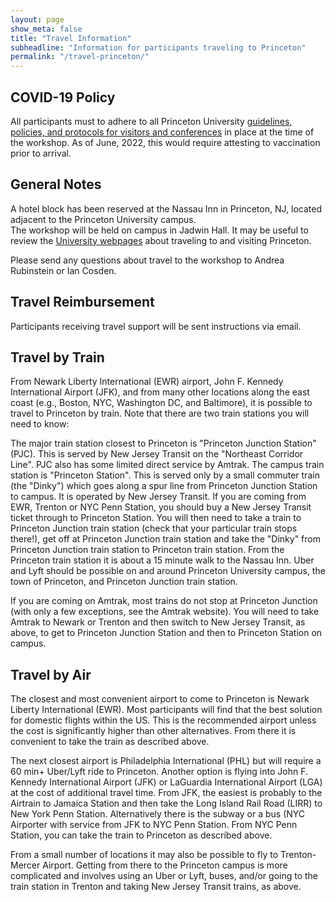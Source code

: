 ```yaml
---
layout: page
show_meta: false
title: "Travel Information"
subheadline: "Information for participants traveling to Princeton"
permalink: "/travel-princeton/"
---
```


## COVID-19 Policy
All participants must to adhere to all Princeton University [guidelines, policies, and protocols for visitors and conferences](https://covid.princeton.edu/policies) in place at the time of the workshop.
As of June, 2022, this would require attesting to vaccination prior to arrival.


## General Notes
A hotel block has been reserved at the Nassau Inn in Princeton, NJ, located adjacent to
the Princeton University campus.  
The workshop will be held on campus in Jadwin Hall.
It may be useful to review the [University webpages](http://www.princeton.edu/main/visiting/) about traveling to and visiting Princeton.

Please send any questions about travel to the workshop to Andrea Rubinstein or Ian Cosden.

## Travel Reimbursement
Participants receiving travel support will be sent instructions via email.  


## Travel by Train
From Newark Liberty International (EWR) airport, John F. Kennedy International
Airport (JFK), and from many other locations along the east coast (e.g., Boston, NYC,
Washington DC, and Baltimore), it is possible to travel to Princeton by train.
Note that there are two train stations you will need to know:

The major train station closest to Princeton is "Princeton Junction Station"
(PJC). This is served by New Jersey Transit on the "Northeast Corridor Line".
PJC also has some limited direct service by Amtrak. The campus train station is
"Princeton Station". This is served only by a small commuter train (the "Dinky")
which goes along a spur line from Princeton Junction Station to campus. It is
operated by New Jersey Transit. If you are coming from EWR, Trenton or NYC Penn
Station, you should buy a New Jersey Transit ticket through to Princeton
Station. You will then need to take a train to Princeton Junction train station
(check that your particular train stops there!), get off at Princeton Junction
train station and take the "Dinky" from Princeton Junction train station to
Princeton train station. From the Princeton train station it is about a 15
minute walk to the Nassau Inn. Uber and Lyft should be possible on and around
Princeton University campus, the town of Princeton, and Princeton Junction train
station.

If you are coming on Amtrak, most trains do not stop at Princeton Junction
(with only a few exceptions, see the Amtrak website).
You will need to take Amtrak to Newark or Trenton and then switch to New Jersey
Transit, as above, to get to Princeton Junction Station and then to Princeton Station on campus.

## Travel by Air
The closest and most convenient airport to come to Princeton is Newark Liberty
International (EWR). Most participants will find that the best solution for
domestic flights within the US. This is the recommended airport unless the cost
is significantly higher than other alternatives. From there it is convenient to
take the train as described above.

The next closest airport is Philadelphia International (PHL) but will require
a 60 min+ Uber/Lyft ride to Princeton.
Another option is flying into John F. Kennedy International Airport (JFK) or
LaGuardia International Airport (LGA) at the cost of additional travel time.
From JFK, the easiest is probably to the Airtrain to Jamaica Station and then
take the Long Island Rail Road (LIRR) to New York Penn Station. Alternatively
there is the subway or a bus (NYC Airporter with service from JFK to NYC Penn
Station. From NYC Penn Station, you can take the train to Princeton as described
above.

From a small number of locations it may also be possible to fly to
Trenton-Mercer Airport. Getting from there to the Princeton campus is more
complicated and involves using an Uber or Lyft, buses, and/or going to the train
station in Trenton and taking New Jersey Transit trains, as above.  